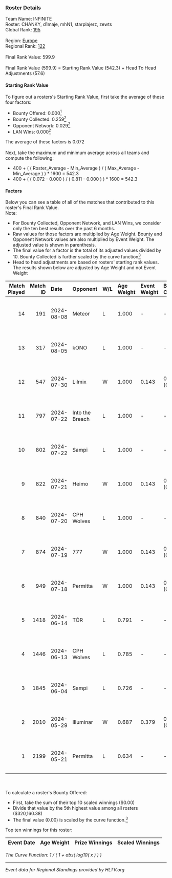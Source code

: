 ### Roster Details<br />
Team Name: INFINITE<br />
Roster: CHANKY, d1maje, mhN1, starplajerz, zewts<br />
Global Rank: [195](../standings_global.md)<br />
<br />
Region: [Europe]( ../standings_europe.md)<br />
Regional Rank: [122]( ../standings_europe.md)<br />
<br />
Final Rank Value:  599.9<br />
<br />
Final Rank Value (599.9) = Starting Rank Value (542.3) + Head To Head Adjustments (57.6)<br />

#### Starting Rank Value<br />
To figure out a rosters's Starting Rank Value, first take the average of these four factors:<br />
- Bounty Offered: 0.000[<sup>1</sup>](#table2)
- Bounty Collected: 0.259[<sup>2</sup>](#table1)
- Opponent Network: 0.029[<sup>2</sup>](#table1)
- LAN Wins: 0.000[<sup>2</sup>](#table1)

The average of these factors is 0.072<br />
<br />
Next, take the maximum and minimum average across all teams and compute the following:<br />
- 400 + ( ( Roster_Average - Min_Average ) / ( Max_Average - Min_Average ) ) * 1600 = 542.3
- 400 + ( ( 0.072 - 0.000 ) / ( 0.811 - 0.000 ) ) * 1600 = 542.3


#### Factors<br />
Below you can see a table of all of the matches that contributed to this roster's Final Rank Value.<br />
Note:<br />

- For Bounty Collected, Opponent Network, and LAN Wins, we consider only the ten best results over the past 6 months.
- Raw values for those factors are multiplied by Age Weight. Bounty and Opponent Network values are also multiplied by Event Weight. The adjusted value is shown in parenthesis.
- The final value for a factor is the total of its adjusted values divided by 10. Bounty Collected is further scaled by the curve function[<sup>3</sup>](#curveFunction)
- Head to head adjustments are based on rosters' starting rank values. The results shown below are adjusted by Age Weight and not Event Weight
<span id="table1"></span><br />


| Match Played | Match ID | Date       | Opponent        | W/L | Age Weight | Event Weight | Bounty Collected | Opponent Network | LAN Wins  | H2H Adj. | Roster                                   |
| -: | -: | :- | :- | :- | :- | :- | :- | :- | :- | -: | :- |
|           14 |      191 | 2024-08-08 | Meteor          | L   | 1.000      | -            | -                | -                | -         |    -9.47 | CHANKY, d1maje, mhN1, starplajerz, zewts |
|           13 |      317 | 2024-08-05 | kONO            | L   | 1.000      | -            | -                | -                | -         |    -6.74 | CHANKY, d1maje, mhN1, starplajerz, zewts |
|           12 |      547 | 2024-07-30 | Lilmix          | W   | 1.000      | 0.143        | 0.021 (0.003)    | 0.091 (0.013)    | 0 (0.000) |    24.41 | CHANKY, d1maje, mhN1, starplajerz, zewts |
|           11 |      797 | 2024-07-22 | Into the Breach | L   | 1.000      | -            | -                | -                | -         |    -7.05 | CHANKY, d1maje, mhN1, starplajerz, zewts |
|           10 |      802 | 2024-07-22 | Sampi           | L   | 1.000      | -            | -                | -                | -         |    -5.56 | CHANKY, d1maje, mhN1, starplajerz, zewts |
|            9 |      822 | 2024-07-21 | Heimo           | W   | 1.000      | 0.143        | 0.005 (0.001)    | 0.097 (0.014)    | 0 (0.000) |    17.68 | CHANKY, d1maje, mhN1, starplajerz, zewts |
|            8 |      840 | 2024-07-20 | CPH Wolves      | L   | 1.000      | -            | -                | -                | -         |    -6.55 | CHANKY, d1maje, mhN1, starplajerz, zewts |
|            7 |      874 | 2024-07-19 | 777             | W   | 1.000      | 0.143        | 0.014 (0.002)    | 0.158 (0.023)    | 0 (0.000) |    19.96 | CHANKY, d1maje, mhN1, starplajerz, zewts |
|            6 |      949 | 2024-07-18 | Permitta        | W   | 1.000      | 0.143        | 0.036 (0.005)    | 0.957 (0.137)    | 0 (0.000) |    27.74 | CHANKY, d1maje, mhN1, starplajerz, zewts |
|            5 |     1418 | 2024-06-14 | TÓR             | L   | 0.791      | -            | -                | -                | -         |    -3.64 | CHANKY, d1maje, mhN1, starplajerz, zewts |
|            4 |     1446 | 2024-06-13 | CPH Wolves      | L   | 0.785      | -            | -                | -                | -         |    -5.48 | CHANKY, d1maje, mhN1, starplajerz, zewts |
|            3 |     1845 | 2024-06-04 | Sampi           | L   | 0.726      | -            | -                | -                | -         |    -2.97 | d1maje, mhN1, starplajerz, waZz, zewts   |
|            2 |     2010 | 2024-05-29 | Illuminar       | W   | 0.687      | 0.379        | 0.011 (0.003)    | 0.405 (0.105)    | 0 (0.000) |    17.89 | d1maje, mhN1, starplajerz, waZz, zewts   |
|            1 |     2199 | 2024-05-21 | Permitta        | L   | 0.634      | -            | -                | -                | -         |    -2.60 | d1maje, mhN1, starplajerz, waZz, zewts   |

<br />
<span id="table2"></span><br />
To calculate a roster's Bounty Offered:<br />

- First, take the sum of their top 10 scaled winnings ($0.00)
- Divide that value by the 5th highest value among all rosters ($320,160.38)
- The final value (0.00) is scaled by the curve function.[<sup>3</sup>](#curveFunction)

Top ten winnings for this roster:<br />

| Event Date | Age Weight | Prize Winnings | Scaled Winnings |
| :- | -: | :- | :- |


<span id="curveFunction"></span>_The Curve Function: 1 / ( 1 + abs( log10( x ) ) )_<br />

---
_Event data for Regional Standings provided by HLTV.org_<br />
